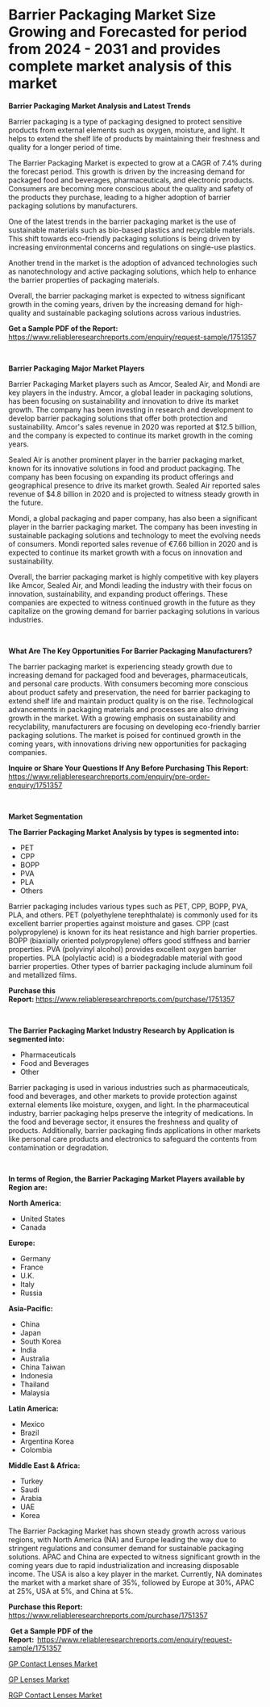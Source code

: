 <p><h1>Barrier Packaging Market Size Growing and Forecasted for period from 2024 - 2031 and provides complete market analysis of this market</h1></p><p><strong>Barrier Packaging Market Analysis and Latest Trends</strong></p>
<p><p>Barrier packaging is a type of packaging designed to protect sensitive products from external elements such as oxygen, moisture, and light. It helps to extend the shelf life of products by maintaining their freshness and quality for a longer period of time.</p><p>The Barrier Packaging Market is expected to grow at a CAGR of 7.4% during the forecast period. This growth is driven by the increasing demand for packaged food and beverages, pharmaceuticals, and electronic products. Consumers are becoming more conscious about the quality and safety of the products they purchase, leading to a higher adoption of barrier packaging solutions by manufacturers.</p><p>One of the latest trends in the barrier packaging market is the use of sustainable materials such as bio-based plastics and recyclable materials. This shift towards eco-friendly packaging solutions is being driven by increasing environmental concerns and regulations on single-use plastics.</p><p>Another trend in the market is the adoption of advanced technologies such as nanotechnology and active packaging solutions, which help to enhance the barrier properties of packaging materials.</p><p>Overall, the barrier packaging market is expected to witness significant growth in the coming years, driven by the increasing demand for high-quality and sustainable packaging solutions across various industries.</p></p>
<p><strong>Get a Sample PDF of the Report:&nbsp;</strong> <a href="https://www.reliableresearchreports.com/enquiry/request-sample/1751357">https://www.reliableresearchreports.com/enquiry/request-sample/1751357</a></p>
<p>&nbsp;</p>
<p><strong>Barrier Packaging Major Market Players</strong></p>
<p><p>Barrier Packaging Market players such as Amcor, Sealed Air, and Mondi are key players in the industry. Amcor, a global leader in packaging solutions, has been focusing on sustainability and innovation to drive its market growth. The company has been investing in research and development to develop barrier packaging solutions that offer both protection and sustainability. Amcor's sales revenue in 2020 was reported at $12.5 billion, and the company is expected to continue its market growth in the coming years.</p><p>Sealed Air is another prominent player in the barrier packaging market, known for its innovative solutions in food and product packaging. The company has been focusing on expanding its product offerings and geographical presence to drive its market growth. Sealed Air reported sales revenue of $4.8 billion in 2020 and is projected to witness steady growth in the future.</p><p>Mondi, a global packaging and paper company, has also been a significant player in the barrier packaging market. The company has been investing in sustainable packaging solutions and technology to meet the evolving needs of consumers. Mondi reported sales revenue of €7.66 billion in 2020 and is expected to continue its market growth with a focus on innovation and sustainability.</p><p>Overall, the barrier packaging market is highly competitive with key players like Amcor, Sealed Air, and Mondi leading the industry with their focus on innovation, sustainability, and expanding product offerings. These companies are expected to witness continued growth in the future as they capitalize on the growing demand for barrier packaging solutions in various industries.</p></p>
<p>&nbsp;</p>
<p><strong>What Are The Key Opportunities For Barrier Packaging Manufacturers?</strong></p>
<p><p>The barrier packaging market is experiencing steady growth due to increasing demand for packaged food and beverages, pharmaceuticals, and personal care products. With consumers becoming more conscious about product safety and preservation, the need for barrier packaging to extend shelf life and maintain product quality is on the rise. Technological advancements in packaging materials and processes are also driving growth in the market. With a growing emphasis on sustainability and recyclability, manufacturers are focusing on developing eco-friendly barrier packaging solutions. The market is poised for continued growth in the coming years, with innovations driving new opportunities for packaging companies.</p></p>
<p><strong>Inquire or Share Your Questions If Any Before Purchasing This Report:</strong> <a href="https://www.reliableresearchreports.com/enquiry/pre-order-enquiry/1751357">https://www.reliableresearchreports.com/enquiry/pre-order-enquiry/1751357</a></p>
<p>&nbsp;</p>
<p><strong>Market Segmentation</strong></p>
<p><strong>The Barrier Packaging Market Analysis by types is segmented into:</strong></p>
<p><ul><li>PET</li><li>CPP</li><li>BOPP</li><li>PVA</li><li>PLA</li><li>Others</li></ul></p>
<p><p>Barrier packaging includes various types such as PET, CPP, BOPP, PVA, PLA, and others. PET (polyethylene terephthalate) is commonly used for its excellent barrier properties against moisture and gases. CPP (cast polypropylene) is known for its heat resistance and high barrier properties. BOPP (biaxially oriented polypropylene) offers good stiffness and barrier properties. PVA (polyvinyl alcohol) provides excellent oxygen barrier properties. PLA (polylactic acid) is a biodegradable material with good barrier properties. Other types of barrier packaging include aluminum foil and metallized films.</p></p>
<p><strong>Purchase this Report:&nbsp;</strong><a href="https://www.reliableresearchreports.com/purchase/1751357">https://www.reliableresearchreports.com/purchase/1751357</a></p>
<p>&nbsp;</p>
<p><strong>The Barrier Packaging Market Industry Research by Application is segmented into:</strong></p>
<p><ul><li>Pharmaceuticals</li><li>Food and Beverages</li><li>Other</li></ul></p>
<p><p>Barrier packaging is used in various industries such as pharmaceuticals, food and beverages, and other markets to provide protection against external elements like moisture, oxygen, and light. In the pharmaceutical industry, barrier packaging helps preserve the integrity of medications. In the food and beverage sector, it ensures the freshness and quality of products. Additionally, barrier packaging finds applications in other markets like personal care products and electronics to safeguard the contents from contamination or degradation.</p></p>
<p>&nbsp;</p>
<p><strong>In terms of Region, the Barrier Packaging Market Players available by Region are:</strong></p>
<p>
    <p> <strong> North America: </strong>
        <ul>
            <li>United States</li>
            <li>Canada</li>
        </ul>
        </p> 
    <p> <strong> Europe: </strong>
        <ul>
            <li>Germany</li>
            <li>France</li>
            <li>U.K.</li>
            <li>Italy</li>
            <li>Russia</li>
        </ul>
        </p> 
    <p> <strong> Asia-Pacific: </strong>
        <ul>
            <li>China</li>
            <li>Japan</li>
            <li>South Korea</li>
            <li>India</li>
            <li>Australia</li>
            <li>China Taiwan</li>
            <li>Indonesia</li>
            <li>Thailand</li>
            <li>Malaysia</li>
        </ul>
        </p> 
    <p> <strong> Latin America: </strong>
        <ul>
            <li>Mexico</li>
            <li>Brazil</li>
            <li>Argentina Korea</li>
            <li>Colombia</li>
        </ul>
        </p> 
    <p> <strong> Middle East & Africa: </strong>
        <ul>
            <li>Turkey</li>
            <li>Saudi</li>
            <li>Arabia</li>
            <li>UAE</li>
            <li>Korea</li>
        </ul>
    </p>
    </p>
<p><p>The Barrier Packaging Market has shown steady growth across various regions, with North America (NA) and Europe leading the way due to stringent regulations and consumer demand for sustainable packaging solutions. APAC and China are expected to witness significant growth in the coming years due to rapid industrialization and increasing disposable income. The USA is also a key player in the market. Currently, NA dominates the market with a market share of 35%, followed by Europe at 30%, APAC at 25%, USA at 5%, and China at 5%.</p></p>
<p><strong>Purchase this Report: </strong><a href="https://www.reliableresearchreports.com/purchase/1751357">https://www.reliableresearchreports.com/purchase/1751357</a></p>
<p>&nbsp;<strong>Get a Sample PDF of the Report:&nbsp;&nbsp;</strong><a href="https://www.reliableresearchreports.com/enquiry/request-sample/1751357">https://www.reliableresearchreports.com/enquiry/request-sample/1751357</a></p>
<p><strong></strong></p>
<p><p><a href="https://view.publitas.com/reportprime-1/gp-contact-lenses-market-research-report-reveals-the-latest-trends-and-opportunities-of-this-market-for-period-from-2023-2030/">GP Contact Lenses Market</a></p><p><a href="https://view.publitas.com/reportprime-1/gp-lenses-market-furnish-information-about-market-size-market-share-market-dynamics-and-projections-spanning-from-2023-to-2030/">GP Lenses Market</a></p><p><a href="https://view.publitas.com/reportprime-1/rgp-contact-lenses-market-size-growth-and-forecast-from-2023-2030/">RGP Contact Lenses Market</a></p></p>